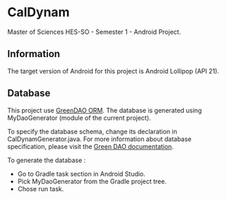 CalDynam
========

Master of Sciences HES-SO - Semester 1 - Android Project.

Information
-----------

The target version of Android for this project is Android Lollipop (API 21).

Database
--------

This project use [GreenDAO ORM](http://greendao-orm.com/).
The database is generated using MyDaoGenerator (module of the current project).

To specify the database schema, change its declaration in CalDynamGenerator.java.
For more information about database specification, please visit the [Green DAO documentation](http://greendao-orm.com/documentation/).

To generate the database :

* Go to Gradle task section in Android Studio.
* Pick MyDaoGenerator from the Gradle project tree.
* Chose run task.